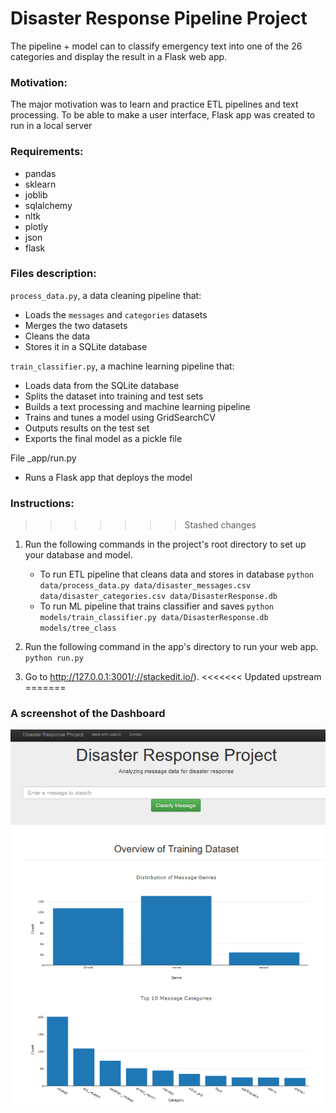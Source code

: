 # Disaster Response Pipeline Project

The  pipeline + model can to classify emergency text into one of the 26 categories and display the result in a Flask web app. 

### **Motivation:**

The major motivation was to learn and practice ETL pipelines and text processing. 
To be able to make a user interface, Flask app was created to run in a local server


### **Requirements:**

 - pandas
 - sklearn	
 - joblib
 - sqlalchemy
 - nltk
 - plotly
 - json
 - flask

### **Files description:**

`process_data.py`, a data cleaning pipeline that:

-   Loads the `messages` and `categories` datasets
-   Merges the two datasets
-   Cleans the data
-   Stores it in a SQLite database

`train_classifier.py`, a machine learning pipeline that:

-   Loads data from the SQLite database
-   Splits the dataset into training and test sets
-   Builds a text processing and machine learning pipeline
-   Trains and tunes a model using GridSearchCV
-   Outputs results on the test set
-   Exports the final model as a pickle file
 
 File _app/run.py
 - Runs a Flask app that deploys the model


### **Instructions:**

>>>>>>> Stashed changes
1. Run the following commands in the project's root directory to set up your database and model.

    - To run ETL pipeline that cleans data and stores in database
        `python data/process_data.py data/disaster_messages.csv data/disaster_categories.csv data/DisasterResponse.db`
    - To run ML pipeline that trains classifier and saves
        `python models/train_classifier.py data/DisasterResponse.db models/tree_class`

2. Run the following command in the app's directory to run your web app.
    `python run.py`

3. Go to http://127.0.0.1:3001/://stackedit.io/).
<<<<<<< Updated upstream
=======

### **A screenshot of the Dashboard**

![print screen](https://github.com/cafalchio/ETL_pipeline_disaster_response/blob/main/screen.PNG)
